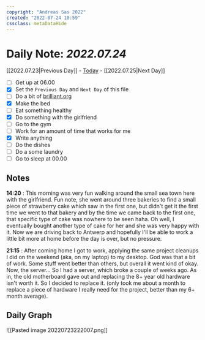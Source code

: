 ```yaml
---
copyright: "Andreas Sas 2022"
created: "2022-07-24 10:59"
cssclass: metaDataHide
---
```


# Daily Note: *2022.07.24*
 [[2022.07.23|Previous Day]] - [Today](obsidian://advanced-uri?daily=true) - [[2022.07.25|Next Day]]

- [ ] Get up at 06.00
- [x] Set the `Previous Day` and `Next Day` of this file
- [ ] Do a bit of [brilliant.org](https://brilliant.org/)
- [x] Make the bed
- [ ] Eat something healthy
- [x] Do something with the girlfriend
- [ ] Go to the gym
- [ ] Work for an amount of time that works for me
- [x] Write anything
- [ ] Do the dishes
- [ ] Do a some laundry
- [ ] Go to sleep at 00.00

## Notes
**14:20** :
This morning was very fun walking around the small sea town here with the girlfriend. Fun note, she went around three bakeries to find a small piece of strawberry cake which saw in the first one, but didn't get it the first time we went to that bakery and by the time we came back to the first one, that specific type of cake was nowhere to be seen haha. Oh well, I eventually bought another type of cake for her and she was very happy with it.
Now we are driving back to Antwerp and hopefully I'll be able to work a little bit more at home before the day is over, but no pressure.

**21:15** :
After coming home I got to work, applying the same project cleanups I did on the weekend (aka, on my laptop) to my desktop. God was that a bit of work. Some stuff went better than others, but overall it went kind of okay.
Now, the server... So I had a server, which broke a couple of weeks ago. As in, the old motherboard gave out and replacing the 8+ year old hardware isn't worth it. So I decided to replace it. (only took me about a month to replace a piece of hardware I really need for the project, better than my 6+ month average).

## Daily Graph
![[Pasted image 20220723222007.png]]